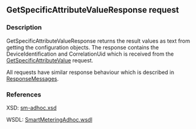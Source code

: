 ## GetSpecificAttributeValueResponse request

### Description
GetSpecificAttributeValueResponse returns the result values as text from getting the configuration objects. The response contains the DeviceIdentification and CorrelationUid which is received from the [GetSpecificAttributeValue](GetSpecificAttributeValue.md) request.

All requests have similar response behaviour which is described in [ResponseMessages](./ResponseMessages.md).

### References

XSD: [sm-adhoc.xsd](https://github.com/OSGP/open-smart-grid-platform/blob/development/osgp/shared/osgp-ws-smartmetering/src/main/resources/schemas/sm-adhoc.xsd)

WSDL: [SmartMeteringAdhoc.wsdl](https://github.com/OSGP/open-smart-grid-platform/blob/development/osgp/shared/osgp-ws-smartmetering/src/main/resources/SmartMeteringAdhoc.wsdl)
